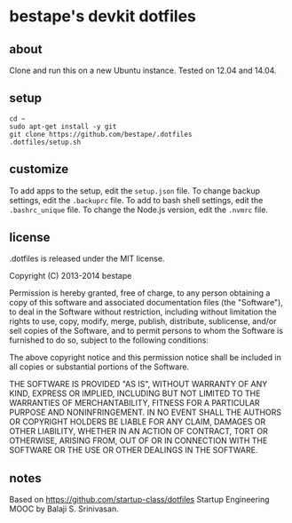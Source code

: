 # bestape's devkit dotfiles
## about
Clone and run this on a new Ubuntu instance.
Tested on 12.04 and 14.04.
## setup
```
cd ~
sudo apt-get install -y git
git clone https://github.com/bestape/.dotfiles
.dotfiles/setup.sh   
```
## customize
To add apps to the setup, edit the `setup.json` file. 
To change backup settings, edit the `.backuprc` file.
To add to bash shell settings, edit the `.bashrc_unique` file.
To change the Node.js version, edit the `.nvmrc` file.
## license
.dotfiles is released under the MIT license.

Copyright (C) 2013-2014 bestape

Permission is hereby granted, free of charge, to any person obtaining a copy of this software and associated documentation files (the "Software"), to deal in the Software without restriction, including without limitation the rights to use, copy, modify, merge, publish, distribute, sublicense, and/or sell copies of the Software, and to permit persons to whom the Software is furnished to do so, subject to the following conditions:

The above copyright notice and this permission notice shall be included in all copies or substantial portions of the Software.

THE SOFTWARE IS PROVIDED "AS IS", WITHOUT WARRANTY OF ANY KIND, EXPRESS OR IMPLIED, INCLUDING BUT NOT LIMITED TO THE WARRANTIES OF MERCHANTABILITY, FITNESS FOR A PARTICULAR PURPOSE AND NONINFRINGEMENT. IN NO EVENT SHALL THE AUTHORS OR COPYRIGHT HOLDERS BE LIABLE FOR ANY CLAIM, DAMAGES OR OTHER LIABILITY, WHETHER IN AN ACTION OF CONTRACT, TORT OR OTHERWISE, ARISING FROM, OUT OF OR IN CONNECTION WITH THE SOFTWARE OR THE USE OR OTHER DEALINGS IN THE SOFTWARE.
## notes
Based on https://github.com/startup-class/dotfiles Startup Engineering MOOC by Balaji S. Srinivasan.
